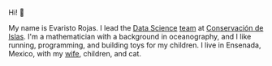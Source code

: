 Hi! 👋

My name is Evaristo Rojas. I lead the [Data Science](https://islasgeci.github.io)
[team](https://github.com/orgs/IslasGECI/people) at [Conservación de Islas](https://islas.org.mx).
I'm a mathematician with a background in oceanography, and I like running, programming, and building
toys for my children. I live in Ensenada, Mexico, with my [wife](http://mactavishediting.com/),
children, and cat.
